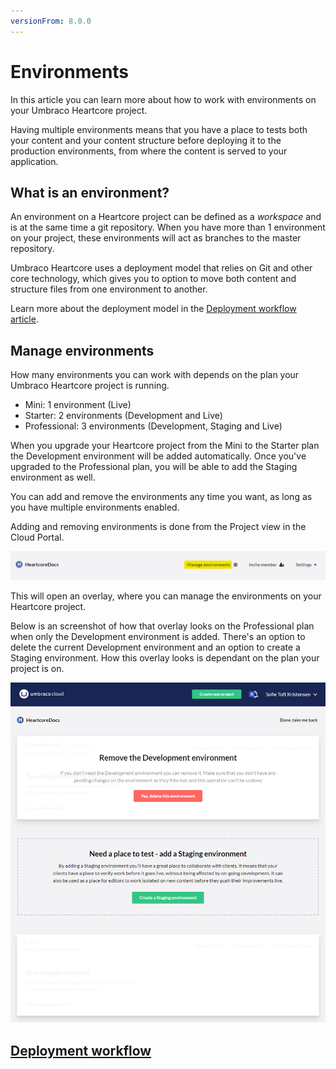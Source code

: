 ```yaml
---
versionFrom: 8.0.0
---
```


# Environments

In this article you can learn more about how to work with environments on your Umbraco Heartcore project.

Having multiple environments means that you have a place to tests both your content and your content structure before deploying it to the production environments, from where the content is served to your application. 

## What is an environment?

An environment on a Heartcore project can be defined as a *workspace* and is at the same time a git repository. When you have more than 1 environment on your project, these environments will act as branches to the master repository.

Umbraco Heartcore uses a deployment model that relies on Git and other core technology, which gives you to option to move both content and structure files from one environment to another. 

Learn more about the deployment model in the [Deployment workflow article](Deployment-workflow).

## Manage environments

How many environments you can work with depends on the plan your Umbraco Heartcore project is running.

* Mini: 1 environment (Live)
* Starter: 2 environments (Development and Live)
* Professional: 3 environments (Development, Staging and Live)

When you upgrade your Heartcore project from the Mini to the Starter plan the Development environment will be added automatically. Once you've upgraded to the Professional plan, you will be able to add the Staging environment as well.

You can add and remove the environments any time you want, as long as you have multiple environments enabled.

Adding and removing environments is done from the Project view in the Cloud Portal.

![Manage environments from here](images/button-to-manage.png)

This will open an overlay, where you can manage the environments on your Heartcore project.

Below is an screenshot of how that overlay looks on the Professional plan when only the Development environment is added. There's an option to delete the current Development environment and an option to create a Staging environment. How this overlay looks is dependant on the plan your project is on.

![Manage environments overlay](images/manage-environments.png)

## [Deployment workflow](../Deployment-workflow)